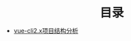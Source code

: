 <div style="text-align: center; font-weight: 700; font-size: 2em;">目录</div>

* [vue-cli2.x项目结构分析](./vue-cli2.x.md)